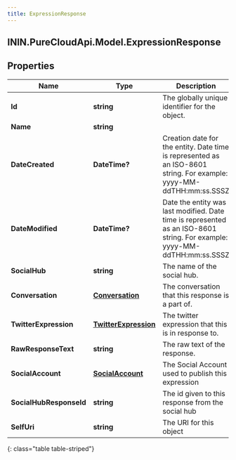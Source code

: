 ```yaml
---
title: ExpressionResponse
---
```

## ININ.PureCloudApi.Model.ExpressionResponse

## Properties

|Name | Type | Description | Notes|
|------------ | ------------- | ------------- | -------------|
| **Id** | **string** | The globally unique identifier for the object. | [optional] |
| **Name** | **string** |  | [optional] |
| **DateCreated** | **DateTime?** | Creation date for the entity. Date time is represented as an ISO-8601 string. For example: yyyy-MM-ddTHH:mm:ss.SSSZ | [optional] |
| **DateModified** | **DateTime?** | Date the entity was last modified. Date time is represented as an ISO-8601 string. For example: yyyy-MM-ddTHH:mm:ss.SSSZ | [optional] |
| **SocialHub** | **string** | The name of the social hub. | [optional] |
| **Conversation** | [**Conversation**](Conversation.html) | The conversation that this response is a part of. | [optional] |
| **TwitterExpression** | [**TwitterExpression**](TwitterExpression.html) | The twitter expression that this is in response to. | [optional] |
| **RawResponseText** | **string** | The raw text of the response. | [optional] |
| **SocialAccount** | [**SocialAccount**](SocialAccount.html) | The Social Account used to publish this expression | |
| **SocialHubResponseId** | **string** | The id given to this response from the social hub | [optional] |
| **SelfUri** | **string** | The URI for this object | [optional] |
{: class="table table-striped"}


